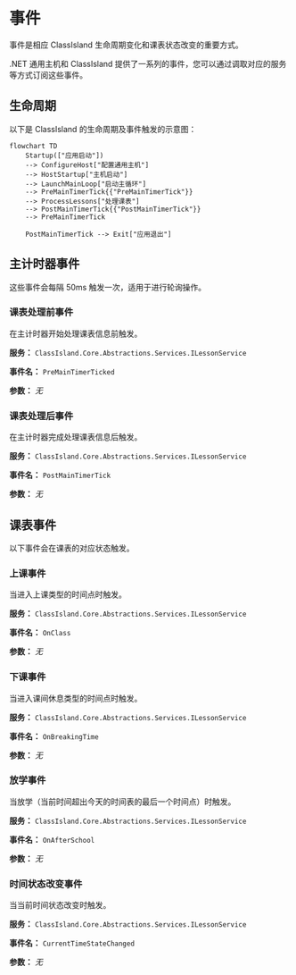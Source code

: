 # 事件

事件是相应 ClassIsland 生命周期变化和课表状态改变的重要方式。

.NET 通用主机和 ClassIsland 提供了一系列的事件，您可以通过调取对应的服务等方式订阅这些事件。

## 生命周期

以下是 ClassIsland 的生命周期及事件触发的示意图：

```mermaid
flowchart TD
    Startup(["应用启动"]) 
    --> ConfigureHost["配置通用主机"] 
    --> HostStartup["主机启动"]
    --> LaunchMainLoop["启动主循环"]
    --> PreMainTimerTick{{"PreMainTimerTick"}}
    --> ProcessLessons["处理课表"]
    --> PostMainTimerTick{{"PostMainTimerTick"}}
    --> PreMainTimerTick

    PostMainTimerTick --> Exit["应用退出"]
```

## 主计时器事件

这些事件会每隔 50ms 触发一次，适用于进行轮询操作。

### 课表处理前事件

在主计时器开始处理课表信息前触发。

**服务：** `ClassIsland.Core.Abstractions.Services.ILessonService`

**事件名：** `PreMainTimerTicked`

**参数：** *无*

### 课表处理后事件

在主计时器完成处理课表信息后触发。

**服务：** `ClassIsland.Core.Abstractions.Services.ILessonService`

**事件名：** `PostMainTimerTick`

**参数：** *无*

## 课表事件

以下事件会在课表的对应状态触发。

### 上课事件

当进入上课类型的时间点时触发。

**服务：** `ClassIsland.Core.Abstractions.Services.ILessonService`

**事件名：** `OnClass`

**参数：** *无*

### 下课事件

当进入课间休息类型的时间点时触发。

**服务：** `ClassIsland.Core.Abstractions.Services.ILessonService`

**事件名：** `OnBreakingTime`

**参数：** *无*

### 放学事件

当放学（当前时间超出今天的时间表的最后一个时间点）时触发。

**服务：** `ClassIsland.Core.Abstractions.Services.ILessonService`

**事件名：** `OnAfterSchool`

**参数：** *无*

### 时间状态改变事件

当当前时间状态改变时触发。

**服务：** `ClassIsland.Core.Abstractions.Services.ILessonService`

**事件名：** `CurrentTimeStateChanged`

**参数：** *无*
